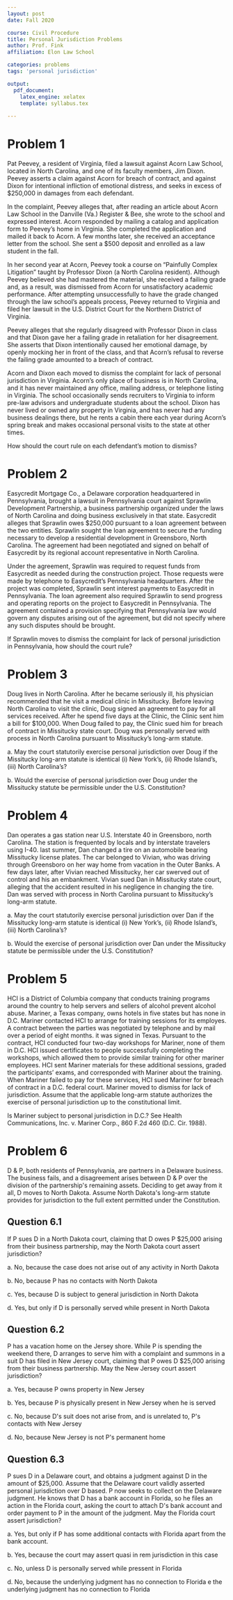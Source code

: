 ```yaml
---
layout: post 
date: Fall 2020

course: Civil Procedure 
title: Personal Jurisdiction Problems
author: Prof. Fink
affiliation: Elon Law School 

categories: problems 
tags: 'personal jurisdiction'

output: 
  pdf_document:
    latex_engine: xelatex
    template: syllabus.tex
  
---
```


# Problem 1

Pat Peevey, a resident of Virginia, filed a lawsuit against Acorn Law School, located in North Carolina, and one of its faculty members, Jim Dixon. Peevey asserts a claim against Acorn for breach of contract, and against Dixon for intentional infliction of emotional distress, and seeks in excess of $250,000 in damages from each defendant.

In the complaint, Peevey alleges that, after reading an article about Acorn Law School in the Danville (Va.) Register & Bee, she wrote to the school and expressed interest. Acorn responded by mailing a catalog and application form to Peevey’s home in Virginia. She completed the application and mailed it back to Acorn. A few months later, she received an acceptance letter from the school. She sent a $500 deposit and enrolled as a law student in the fall.

In her second year at Acorn, Peevey took a course on “Painfully Complex Litigation” taught by Professor Dixon (a North Carolina resident). Although Peevey believed she had mastered the material, she received a failing grade and, as a result, was dismissed from Acorn for unsatisfactory academic performance. After attempting unsuccessfully to have the grade changed through the law school’s appeals process, Peevey returned to Virginia and filed her lawsuit in the U.S. District Court for the Northern District of Virginia. 

Peevey alleges that she regularly disagreed with Professor Dixon in class and that Dixon gave her a failing grade in retaliation for her disagreement. She asserts that Dixon intentionally caused her emotional damage, by openly mocking her in front of the class, and that Acorn’s refusal to reverse the failing grade amounted to a breach of contract.

Acorn and Dixon each moved to dismiss the complaint for lack of personal jurisdiction in Virginia. Acorn’s only place of business is in North Carolina, and it has never maintained any office, mailing address, or telephone listing in Virginia. The school occasionally sends recruiters to Virginia to inform pre-law advisors and undergraduate students about the school. Dixon has never lived or owned any property in Virginia, and has never had any business dealings there, but he rents a cabin there each year during Acorn’s spring break and makes occasional personal visits to the state at other times.

How should the court rule on each defendant’s motion to dismiss?

# Problem 2

Easycredit Mortgage Co., a Delaware corporation headquartered in Pennsylvania, brought a lawsuit in Pennsylvania court against Sprawlin Development Partnership, a business partnership organized under the laws of North Carolina and doing business exclusively in that state. Easycredit alleges that Sprawlin owes $250,000 pursuant to a loan agreement between the two entities. Sprawlin sought the loan agreement to secure the funding necessary to develop a residential development in Greensboro, North Carolina. The agreement had been negotiated and signed on behalf of Easycredit by its regional account representative in North Carolina.

Under the agreement, Sprawlin was required to request funds from Easycredit as needed during the construction project. Those requests were made by telephone to Easycredit’s Pennsylvania headquarters. After the project was completed, Sprawlin sent interest payments to Easycredit in Pennsylvania. The loan agreement also required Sprawlin to send progress and operating reports on the project to Easycredit in Pennsylvania. The agreement contained a provision specifying that Pennsylvania law would govern any disputes arising out of the agreement, but did not specify where any such disputes should be brought. 

If Sprawlin moves to dismiss the complaint for lack of personal jurisdiction in Pennsylvania, how should the court rule?

# Problem 3

Doug lives in North Carolina. After he became seriously ill, his physician recommended that he visit a medical clinic in Missitucky. Before leaving North Carolina to visit the clinic, Doug signed an agreement to pay for all services received. After he spend five days at the Clinic, the Clinic sent him a bill for $100,000. When Doug failed to pay, the Clinic sued him for breach of contract in Missitucky state court. Doug was personally served with process in North Carolina pursuant to Missitucky’s long-arm statute. 

a. May the court statutorily exercise personal jurisdiction over Doug if the Missitucky long-arm statute is identical (i) New York’s, (ii) Rhode Island’s, (iii) North Carolina’s?

b. Would the exercise of personal jurisdiction over Doug under the Missitucky statute be permissible under the U.S. Constitution?

# Problem 4

Dan operates a gas station near U.S. Interstate 40 in Greensboro, north Carolina. The station is frequented by locals and by interstate travelers using I-40. last summer, Dan changed a tire on an automobile bearing Missitucky license plates. The car belonged to Vivian, who was driving through Greensboro on her way home from vacation in the Outer Banks. A few days later, after Vivian reached Missitucky, her car swerved out of control and his an embankment. Vivian sued Dan in Missitucky state court, alleging that the accident resulted in his negligence in changing the tire. Dan was served with process in North Carolina pursuant to Missitucky’s long-arm statute. 

a. May the court statutorily exercise personal jurisdiction over Dan if the Missitucky long-arm statute is identical (i) New York’s, (ii) Rhode Island’s, (iii) North Carolina’s?

b. Would the exercise of personal jurisdiction over Dan under the Missitucky statute be permissible under the U.S. Constitution?

# Problem 5

HCI is a District of Columbia company that conducts training programs around the country to help servers and sellers of alcohol prevent alcohol abuse. Mariner, a Texas company, owns hotels in five states but has none in D.C. Mariner contacted HCI to arrange for training sessions for its employes. A contract between the parties was negotiated by telephone and by mail over a period of eight months. it was signed in Texas. Pursuant to the contract, HCI conducted four two-day workshops for Mariner, none of them in D.C. HCI issued certificates to people successfully completing the workshops, which allowed them to provide similar training for other mariner employees. HCI sent Mariner materials for these additional sessions, graded the participants’ exams, and corresponded with Mariner about the training. When Mariner failed to pay for these services, HCI sued Mariner for breach of contract in a D.C. federal court. Mariner moved to dismiss for lack of jurisdiction. Assume that the applicable long-arm statute authorizes the exercise of personal jurisdiction up to the constitutional limit. 

Is Mariner subject to personal jurisdiction in D.C.? See Health Communications, Inc. v. Mariner Corp., 860 F.2d 460 (D.C. Cir. 1988). 

# Problem 6 

D & P, both residents of Pennsylvania, are partners in a Delaware business. The business fails, and a disagreement arises between D & P over the division of the partnership's remaining assets. Deciding to get away from it all, D moves to North Dakota. Assume North Dakota's long-arm statute provides for jurisdiction to the full extent permitted under the Constitution.

## Question 6.1 

If P sues D in a North Dakota court, claiming that D owes P $25,000 arising from their business partnership, may the North Dakota court assert jurisdiction?

a. No, because the case does not arise out of any activity in North Dakota

b. No, because P has no contacts with North Dakota

c. Yes, because D is subject to general jurisdiction in North Dakota

d. Yes, but only if D is personally served while present in North Dakota

## Question 6.2

P has a vacation home on the Jersey shore. While P is spending the weekend there, D arranges to serve him with a complaint and summons in a suit D has filed in New Jersey court, claiming that P owes D $25,000 arising from their business partnership. May the New Jersey court assert jurisdiction?

a. Yes, because P owns property in New Jersey

b. Yes, because P is physically present in New Jersey when he is served

c. No, because D's suit does not arise from, and is unrelated to, P's contacts with New Jersey

d. No, because New Jersey is not P's permanent home

## Question 6.3 

P sues D in a Delaware court, and obtains a judgment against D in the amount of $25,000. Assume that the Delaware court validly asserted personal jurisdiction over D based. P now seeks to collect on the Delaware judgment. He knows that D has a bank account in Florida, so he files an action in the Florida court, asking the court to attach D's bank account and order payment to P in the amount of the judgment. May the Florida court assert jurisdiction?

a. Yes, but only if P has some additional contacts with Florida apart from the bank account.

b. Yes, because the court may assert quasi in rem jurisdiction in this case

c. No, unless D is personally served while pressent in Florida

d. No, because the underlying judgment has no connection to Florida
e the underlying judgment has no connection to Florida